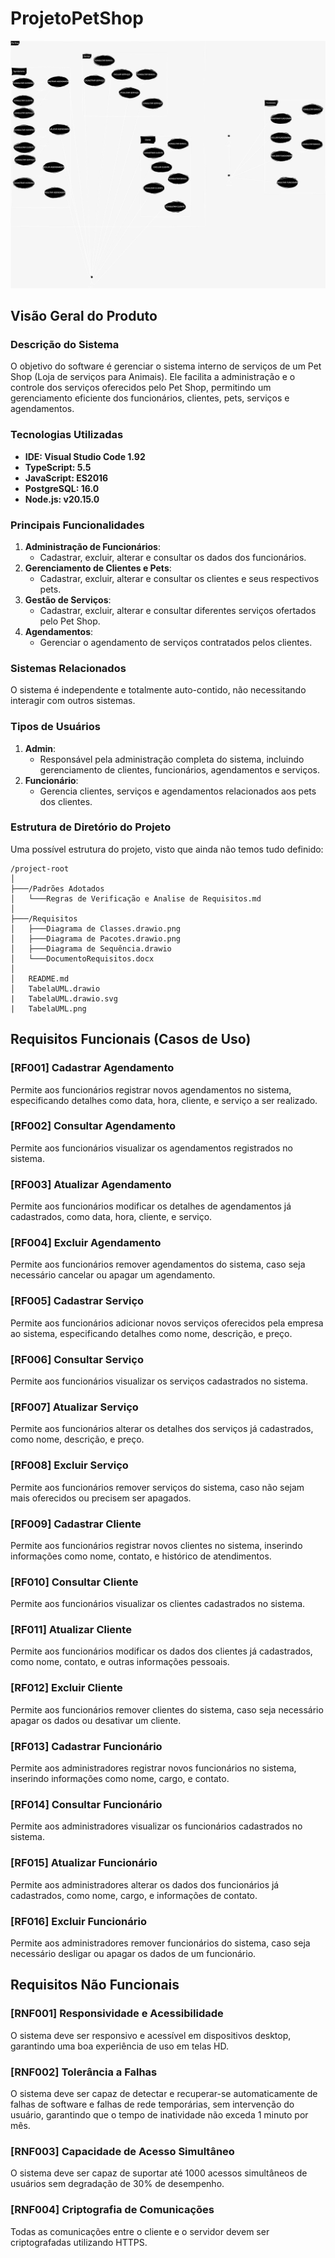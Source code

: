 # ProjetoPetShop
![Imagem](./TabelaUML.drawio.svg)

## Visão Geral do Produto

### Descrição do Sistema
O objetivo do software é gerenciar o sistema interno de serviços de um Pet Shop (Loja de serviços para Animais). Ele facilita a administração e o controle dos serviços oferecidos pelo Pet Shop, permitindo um gerenciamento eficiente dos funcionários, clientes, pets, serviços e agendamentos.

### Tecnologias Utilizadas
- **IDE: Visual Studio Code 1.92** 
- **TypeScript: 5.5**
- **JavaScript: ES2016**
- **PostgreSQL: 16.0**
- **Node.js: v20.15.0**

### Principais Funcionalidades
1. **Administração de Funcionários**: 
   - Cadastrar, excluir, alterar e consultar os dados dos funcionários.
2. **Gerenciamento de Clientes e Pets**:
   - Cadastrar, excluir, alterar e consultar os clientes e seus respectivos pets.
3. **Gestão de Serviços**:
   - Cadastrar, excluir, alterar e consultar diferentes serviços ofertados pelo Pet Shop.
4. **Agendamentos**:
   - Gerenciar o agendamento de serviços contratados pelos clientes.

### Sistemas Relacionados
O sistema é independente e totalmente auto-contido, não necessitando interagir com outros sistemas.

### Tipos de Usuários
1. **Admin**: 
   - Responsável pela administração completa do sistema, incluindo gerenciamento de clientes, funcionários, agendamentos e serviços.
2. **Funcionário**: 
   - Gerencia clientes, serviços e agendamentos relacionados aos pets dos clientes.

### Estrutura de Diretório do Projeto
Uma possível estrutura do projeto, visto que ainda não temos tudo definido:

```
/project-root
│  
├───/Padrões Adotados
│   └───Regras de Verificação e Analise de Requisitos.md
│
├───/Requisitos
│   ├───Diagrama de Classes.drawio.png
│   ├───Diagrama de Pacotes.drawio.png
│   ├───Diagrama de Sequência.drawio
│   └───DocumentoRequisitos.docx
│
│   README.md
│   TabelaUML.drawio
|   TabelaUML.drawio.svg
|   TabelaUML.png
```

## Requisitos Funcionais (Casos de Uso)


### [RF001] Cadastrar Agendamento
Permite aos funcionários registrar novos agendamentos no sistema, especificando detalhes como data, hora, cliente, e serviço a ser realizado.

### [RF002] Consultar Agendamento
Permite aos funcionários visualizar os agendamentos registrados no sistema.

### [RF003] Atualizar Agendamento
Permite aos funcionários modificar os detalhes de agendamentos já cadastrados, como data, hora, cliente, e serviço.

### [RF004] Excluir Agendamento
Permite aos funcionários remover agendamentos do sistema, caso seja necessário cancelar ou apagar um agendamento.

### [RF005] Cadastrar Serviço
Permite aos funcionários adicionar novos serviços oferecidos pela empresa ao sistema, especificando detalhes como nome, descrição, e preço.

### [RF006] Consultar Serviço
Permite aos funcionários visualizar os serviços cadastrados no sistema.

### [RF007] Atualizar Serviço
Permite aos funcionários alterar os detalhes dos serviços já cadastrados, como nome, descrição, e preço.

### [RF008] Excluir Serviço
Permite aos funcionários remover serviços do sistema, caso não sejam mais oferecidos ou precisem ser apagados.

### [RF009] Cadastrar Cliente
Permite aos funcionários registrar novos clientes no sistema, inserindo informações como nome, contato, e histórico de atendimentos.

### [RF010] Consultar Cliente
Permite aos funcionários visualizar os clientes cadastrados no sistema.

### [RF011] Atualizar Cliente
Permite aos funcionários modificar os dados dos clientes já cadastrados, como nome, contato, e outras informações pessoais.

### [RF012] Excluir Cliente
Permite aos funcionários remover clientes do sistema, caso seja necessário apagar os dados ou desativar um cliente.

### [RF013] Cadastrar Funcionário
Permite aos administradores registrar novos funcionários no sistema, inserindo informações como nome, cargo, e contato.

### [RF014] Consultar Funcionário
Permite aos administradores visualizar os funcionários cadastrados no sistema.

### [RF015] Atualizar Funcionário
Permite aos administradores alterar os dados dos funcionários já cadastrados, como nome, cargo, e informações de contato.

### [RF016] Excluir Funcionário
Permite aos administradores remover funcionários do sistema, caso seja necessário desligar ou apagar os dados de um funcionário.


## Requisitos Não Funcionais 


### [RNF001] Responsividade e Acessibilidade
O sistema deve ser responsivo e acessível em dispositivos desktop, garantindo uma boa experiência de uso em telas HD.

### [RNF002] Tolerância a Falhas
O sistema deve ser capaz de detectar e recuperar-se automaticamente de falhas de software e falhas de rede temporárias, sem intervenção do usuário, garantindo que o tempo de inatividade não exceda 1 minuto por mês.

### [RNF003] Capacidade de Acesso Simultâneo
O sistema deve ser capaz de suportar até 1000 acessos simultâneos de usuários sem degradação de 30% de desempenho.

### [RNF004] Criptografia de Comunicações
Todas as comunicações entre o cliente e o servidor devem ser criptografadas utilizando HTTPS.


